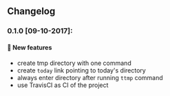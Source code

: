 ## Changelog

### 0.1.0 [09-10-2017]:

#### :star2: New features

- create tmp directory with one command
- create `today` link pointing to today's directory
- always enter directory after running `ttmp` command
- use TravisCI as CI of the project
